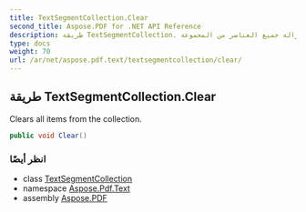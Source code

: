 ```yaml
---
title: TextSegmentCollection.Clear
second_title: Aspose.PDF for .NET API Reference
description: طريقة TextSegmentCollection. تقوم بإزالة جميع العناصر من المجموعة
type: docs
weight: 70
url: /ar/net/aspose.pdf.text/textsegmentcollection/clear/
---
```

## طريقة TextSegmentCollection.Clear

Clears all items from the collection.

```csharp
public void Clear()
```

### انظر أيضًا

* class [TextSegmentCollection](../)
* namespace [Aspose.Pdf.Text](../../../aspose.pdf.text/)
* assembly [Aspose.PDF](../../../)